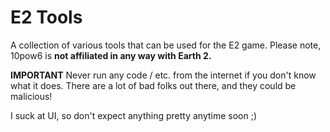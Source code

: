 # E2 Tools

A collection of various tools that can be used for the E2 game. Please note, 10pow6 is **not affiliated in any way with Earth 2.**

**IMPORTANT** Never run any code / etc. from the internet if you don't know what it does.  There are a lot of bad folks out there, and they could be malicious!

I suck at UI, so don't expect anything pretty anytime soon ;)